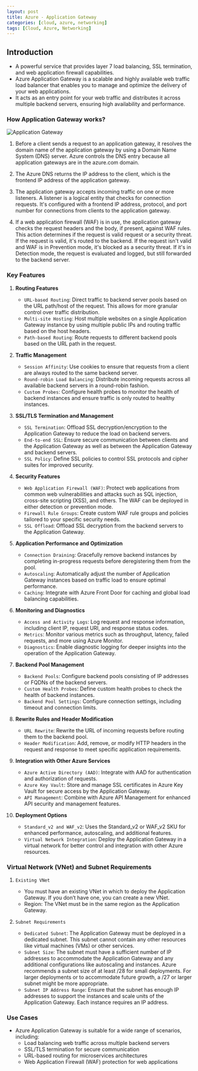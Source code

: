 ```yaml
---
layout: post
title: Azure - Application Gateway
categories: [cloud, azure, networking]
tags: [Cloud, Azure, Networking]
---
```


## Introduction

- A powerful service that provides layer 7 load balancing, SSL termination, and web application firewall capabilities.
- Azure Application Gateway is a scalable and highly available web traffic load balancer that enables you to manage and optimize the delivery of your web applications. 
- It acts as an entry point for your web traffic and distributes it across multiple backend servers, ensuring high availability and performance.

### How Application Gateway works?

![Application Gateway](/assets/img/cloud/azure/how-application-gateway-works.png)

1. Before a client sends a request to an application gateway, it resolves the domain name of the application gateway by using a Domain Name System (DNS) server. Azure controls the DNS entry because all application gateways are in the azure.com domain.

2. The Azure DNS returns the IP address to the client, which is the frontend IP address of the application gateway.

3. The application gateway accepts incoming traffic on one or more listeners. A listener is a logical entity that checks for connection requests. It's configured with a frontend IP address, protocol, and port number for connections from clients to the application gateway.

4. If a web application firewall (WAF) is in use, the application gateway checks the request headers and the body, if present, against WAF rules. This action determines if the request is valid request or a security threat. If the request is valid, it's routed to the backend. If the request isn't valid and WAF is in Prevention mode, it's blocked as a security threat. If it's in Detection mode, the request is evaluated and logged, but still forwarded to the backend server.

### Key Features

1. **Routing Features**
    - `URL-based Routing`: Direct traffic to backend server pools based on the URL path/host of the request. This allows for more granular control over traffic distribution.
    - `Multi-site Hosting`: Host multiple websites on a single Application Gateway instance by using multiple public IPs and routing traffic based on the host headers.
    - `Path-based Routing`: Route requests to different backend pools based on the URL path in the request.

2. **Traffic Management**
    - `Session Affinity`: Use cookies to ensure that requests from a client are always routed to the same backend server.
    - `Round-robin Load Balancing`: Distribute incoming requests across all available backend servers in a round-robin fashion.
    - `Custom Probes`: Configure health probes to monitor the health of backend instances and ensure traffic is only routed to healthy instances.

3. **SSL/TLS Termination and Management**
    - `SSL Termination`: Offload SSL decryption/encryption to the Application Gateway to reduce the load on backend servers.
    - `End-to-end SSL`: Ensure secure communication between clients and the Application Gateway as well as between the Application Gateway and backend servers.
    - `SSL Policy`: Define SSL policies to control SSL protocols and cipher suites for improved security.

4. **Security Features**
    - `Web Application Firewall (WAF)`: Protect web applications from common web vulnerabilities and attacks such as SQL injection, cross-site scripting (XSS), and others. The WAF can be deployed in either detection or prevention mode.
    - `Firewall Rule Groups`: Create custom WAF rule groups and policies tailored to your specific security needs.
    - `SSL Offload`: Offload SSL decryption from the backend servers to the Application Gateway.

5. **Application Performance and Optimization**
    - `Connection Draining`: Gracefully remove backend instances by completing in-progress requests before deregistering them from the pool.
    - `Autoscaling`: Automatically adjust the number of Application Gateway instances based on traffic load to ensure optimal performance.
    - `Caching`: Integrate with Azure Front Door for caching and global load balancing capabilities.

6. **Monitoring and Diagnostics**
    - `Access and Activity Logs`: Log request and response information, including client IP, request URI, and response status codes.
    - `Metrics`: Monitor various metrics such as throughput, latency, failed requests, and more using Azure Monitor.
    - `Diagnostics`: Enable diagnostic logging for deeper insights into the operation of the Application Gateway.

7. **Backend Pool Management**
    - `Backend Pools`: Configure backend pools consisting of IP addresses or FQDNs of the backend servers.
    - `Custom Health Probes`: Define custom health probes to check the health of backend instances.
    - `Backend Pool Settings`: Configure connection settings, including timeout and connection limits.

8. **Rewrite Rules and Header Modification**
    - `URL Rewrite`: Rewrite the URL of incoming requests before routing them to the backend pool.
    - `Header Modification`: Add, remove, or modify HTTP headers in the request and response to meet specific application requirements.

9. **Integration with Other Azure Services**
    - `Azure Active Directory (AAD)`: Integrate with AAD for authentication and authorization of requests.
    - `Azure Key Vault`: Store and manage SSL certificates in Azure Key Vault for secure access by the Application Gateway.
    - `API Management`: Combine with Azure API Management for enhanced API security and management features.

10. **Deployment Options**
    - `Standard_v2 and WAF_v2`: Uses the Standard_v2 or WAF_v2 SKU for enhanced performance, autoscaling, and additional features.
    - `Virtual Network Integration`: Deploy the Application Gateway in a virtual network for better control and integration with other Azure resources.

### Virtual Network (VNet) and Subnet Requirements

1. `Existing VNet`
    - You must have an existing VNet in which to deploy the Application Gateway. If you don’t have one, you can create a new VNet.
    - Region: The VNet must be in the same region as the Application Gateway.

2. `Subnet Requirements`
    - `Dedicated Subnet`: The Application Gateway must be deployed in a dedicated subnet. This subnet cannot contain any other resources like virtual machines (VMs) or other services.
    - `Subnet Size`: The subnet must have a sufficient number of IP addresses to accommodate the Application Gateway and any additional configurations like autoscaling and instances. Azure recommends a subnet size of at least /28 for small deployments. For larger deployments or to accommodate future growth, a /27 or larger subnet might be more appropriate.
    - `Subnet IP Address Range`: Ensure that the subnet has enough IP addresses to support the instances and scale units of the Application Gateway. Each instance requires an IP address. 

### Use Cases

- Azure Application Gateway is suitable for a wide range of scenarios, including:
  - Load balancing web traffic across multiple backend servers
  - SSL/TLS termination for secure communication
  - URL-based routing for microservices architectures
  - Web Application Firewall (WAF) protection for web applications

